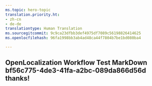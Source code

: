 ```yaml
---
ms.topic: hero-topic
translation.priority.ht:
- zh-cn
- de-de
translationtype: Human Translation
ms.sourcegitcommit: 9c9ca23dfbb3def4975df7089c56198826414625
ms.openlocfilehash: 96fa1998bb3ab4ad48ca44f7804b7be1bd080ba4

---
```

## OpenLocalization Workflow Test MarkDown bf56c775-4de3-41fa-a2bc-089da866d56d thanks!



<!--HONumber=Oct16_HO2-->


